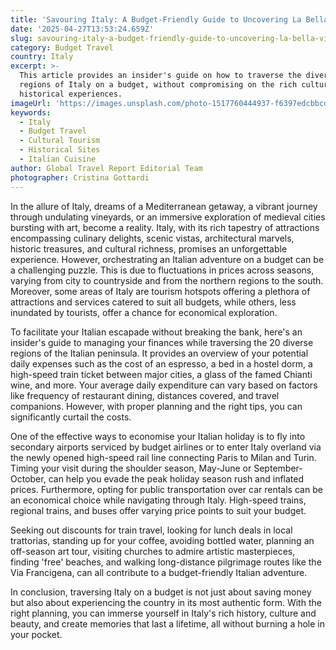 ```yaml
---
title: 'Savouring Italy: A Budget-Friendly Guide to Uncovering La Bella Vita'
date: '2025-04-27T13:53:24.659Z'
slug: savouring-italy-a-budget-friendly-guide-to-uncovering-la-bella-vita
category: Budget Travel
country: Italy
excerpt: >-
  This article provides an insider's guide on how to traverse the diverse
  regions of Italy on a budget, without compromising on the rich cultural and
  historical experiences.
imageUrl: 'https://images.unsplash.com/photo-1517760444937-f6397edcbbcd'
keywords:
  - Italy
  - Budget Travel
  - Cultural Tourism
  - Historical Sites
  - Italian Cuisine
author: Global Travel Report Editorial Team
photographer: Cristina Gottardi
---
```

In the allure of Italy, dreams of a Mediterranean getaway, a vibrant journey through undulating vineyards, or an immersive exploration of medieval cities bursting with art, become a reality. Italy, with its rich tapestry of attractions encompassing culinary delights, scenic vistas, architectural marvels, historic treasures, and cultural richness, promises an unforgettable experience. However, orchestrating an Italian adventure on a budget can be a challenging puzzle. This is due to fluctuations in prices across seasons, varying from city to countryside and from the northern regions to the south. Moreover, some areas of Italy are tourism hotspots offering a plethora of attractions and services catered to suit all budgets, while others, less inundated by tourists, offer a chance for economical exploration.

To facilitate your Italian escapade without breaking the bank, here's an insider's guide to managing your finances while traversing the 20 diverse regions of the Italian peninsula. It provides an overview of your potential daily expenses such as the cost of an espresso, a bed in a hostel dorm, a high-speed train ticket between major cities, a glass of the famed Chianti wine, and more. Your average daily expenditure can vary based on factors like frequency of restaurant dining, distances covered, and travel companions. However, with proper planning and the right tips, you can significantly curtail the costs.

One of the effective ways to economise your Italian holiday is to fly into secondary airports serviced by budget airlines or to enter Italy overland via the newly opened high-speed rail line connecting Paris to Milan and Turin. Timing your visit during the shoulder season, May-June or September-October, can help you evade the peak holiday season rush and inflated prices. Furthermore, opting for public transportation over car rentals can be an economical choice while navigating through Italy. High-speed trains, regional trains, and buses offer varying price points to suit your budget.

Seeking out discounts for train travel, looking for lunch deals in local trattorias, standing up for your coffee, avoiding bottled water, planning an off-season art tour, visiting churches to admire artistic masterpieces, finding 'free' beaches, and walking long-distance pilgrimage routes like the Via Francigena, can all contribute to a budget-friendly Italian adventure.

In conclusion, traversing Italy on a budget is not just about saving money but also about experiencing the country in its most authentic form. With the right planning, you can immerse yourself in Italy's rich history, culture and beauty, and create memories that last a lifetime, all without burning a hole in your pocket.
